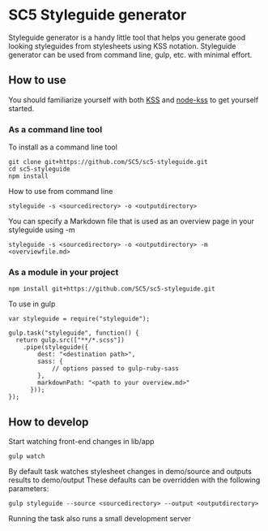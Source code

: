 # SC5 Styleguide generator

Styleguide generator is a handy little tool that helps you generate good looking
styleguides from stylesheets using KSS notation. Styleguide generator can be
used from command line, gulp, etc. with minimal effort.

## How to use

You should familiarize yourself with both [KSS](https://github.com/kneath/kss)
and [node-kss](https://github.com/kss-node/kss-node) to get yourself started.

### As a command line tool

To install as a command line tool

    git clone git+https://github.com/SC5/sc5-styleguide.git
    cd sc5-styleguide
    npm install

How to use from command line

    styleguide -s <sourcedirectory> -o <outputdirectory>

You can specify a Markdown file that is used as an overview page in your
styleguide using -m

    styleguide -s <sourcedirectory> -o <outputdirectory> -m <overviewfile.md>

### As a module in your project

    npm install git+https://github.com/SC5/sc5-styleguide.git

To use in gulp

    var styleguide = require("styleguide");

    gulp.task("styleguide", function() {
      return gulp.src(["**/*.scss"])
        .pipe(styleguide({
            dest: "<destination path>",
            sass: {
                // options passed to gulp-ruby-sass
            },
            markdownPath: "<path to your overview.md>"
          }));
    });

## How to develop

Start watching front-end changes in lib/app

    gulp watch

By default task watches stylesheet changes in demo/source and outputs results to demo/output
These defaults can be overridden with the following parameters:

    gulp styleguide --source <sourcedirectory> --output <outputdirectory>

Running the task also runs a small development server